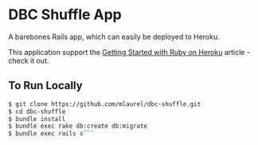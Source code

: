 # DBC Shuffle App

A barebones Rails app, which can easily be deployed to Heroku.

This application support the [Getting Started with Ruby on Heroku](https://devcenter.heroku.com/articles/getting-started-with-ruby) article - check it out.

## To Run Locally

```sh
$ git clone https://github.com/mlaurel/dbc-shuffle.git
$ cd dbc-shuffle
$ bundle install
$ bundle exec rake db:create db:migrate
$ bundle exec rails s```

